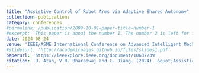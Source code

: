 ```yaml
---
title: "Assistive Control of Robot Arms via Adaptive Shared Autonomy"
collection: publications
category: conferences
#permalink: /publication/2009-10-01-paper-title-number-1
#excerpt: 'This paper is about the number 1. The number 2 is left for future work.'
date: 2024-08-24
venue: 'IEEE/ASME International Conference on Advanced Intelligent Mechatronics (AIM)'
#slidesurl: 'http://academicpages.github.io/files/slides1.pdf'
paperurl: 'https://ieeexplore.ieee.org/document/10637239'
citation: 'U. Atan, V.R. Bharadwaj and C. Jiang. (2024). &quot;Assistive Control of Robot Arms via Adaptive Shared Autonomy.&quot; <i>IEEE/ASME International Conference on Advanced Intelligent Mechatronics (AIM)</i>. pp. 1096-1102.'
---
```


